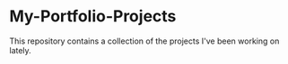 # My-Portfolio-Projects
This repository contains a collection of the projects I've been working on lately. 
